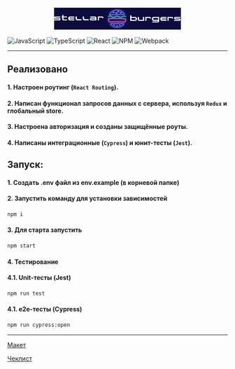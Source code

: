 <p align="center">
  <img width="290" height="50" src="src\images\StellarBurgers_fill_dark.png">
</p>

![JavaScript](https://img.shields.io/badge/javascript-%23323330.svg?style=for-the-badge&logo=javascript&logoColor=%23F7DF1E)
![TypeScript](https://img.shields.io/badge/typescript-%23007ACC.svg?style=for-the-badge&logo=typescript&logoColor=white)
![React](https://img.shields.io/badge/react-%2320232a.svg?style=for-the-badge&logo=react&logoColor=%2361DAFB)
![NPM](https://img.shields.io/badge/NPM-%23CB3837.svg?style=for-the-badge&logo=npm&logoColor=white)
![Webpack](https://img.shields.io/badge/webpack-%238DD6F9.svg?style=for-the-badge&logo=webpack&logoColor=black)

---
## Реализовано

#### 1. Настроен роутинг (`React Routing`).
#### 2. Написан функционал запросов данных с сервера, используя `Redux` и глобальный store.
#### 3. Настроена авторизация и созданы защищённые роуты.
#### 4. Написаны интеграционные (`Cypress`) и юнит-тесты (`Jest`).

## Запуск:

#### 1. Создать .env файл из env.example (в корневой папке)

#### 2. Запустить команду для установки зависимостей
```bash
npm i
```
#### 3. Для старта запустить
```bash
npm start
```
#### 4. Тестирование
#### 4.1. Unit-тесты (Jest)
```bash
npm run test
```
#### 4.1. e2e-тесты (Cypress)
```bash
npm run cypress:open
```
---
[Макет](<https://www.figma.com/file/vIywAvqfkOIRWGOkfOnReY/React-Fullstack_-Проектные-задачи-(3-месяца)_external_link?type=design&node-id=0-1&mode=design>)

[Чеклист](https://www.notion.so/praktikum/0527c10b723d4873aa75686bad54b32e?pvs=4)
